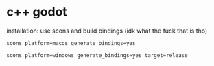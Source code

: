# c++ godot

installation: use scons and build bindings (idk what the fuck that is tho)

```bash
scons platform=macos generate_bindings=yes
```

```bash
scons platform=windows generate_bindings=yes target=release
```